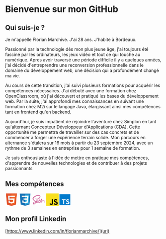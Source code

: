 # Bienvenue sur mon GitHub

## Qui suis-je ?

Je m'appelle Florian Marchive. J'ai 28 ans. J'habite à Bordeaux.

Passionné par la technologie dès mon plus jeune âge, j'ai toujours été fasciné par les ordinateurs, les jeux vidéo et tout ce qui touche au numérique. Après avoir traversé une période difficile il y a quelques années, j'ai décidé d'entreprendre une reconversion professionnelle dans le domaine du développement web, une décision qui a profondément changé ma vie.

Au cours de cette transition, j'ai suivi plusieurs formations pour acquérir les compétences nécessaires. J'ai débuté avec une formation chez OpenClassroom, où j'ai découvert et pratiqué les bases du développement web. Par la suite, j'ai approfondi mes connaissances en suivant une formation chez M2i sur le langage Java, élargissant ainsi mes compétences tant en frontend qu'en backend.

Aujourd'hui, je suis impatient de rejoindre l'aventure chez Simplon en tant qu'alternant Concepteur Développeur d'Applications (CDA). Cette opportunité me permettra de travailler sur des cas concrets et de commencer à forger une expérience terrain solide. Mon parcours en alternance s'étalera sur 16 mois à partir du 23 septembre 2024, avec un rythme de 3 semaines en entreprise pour 1 semaine de formation.

Je suis enthousiaste à l'idée de mettre en pratique mes compétences, d'apprendre de nouvelles technologies et de contribuer à des projets passionnants

## Mes compétences

<img align="center" alt="html" width="40px" src="./img/html.svg" /> <img align="center" alt="css" width="40px" src="./img/css3.svg" /> <img align="center" alt="sass" width="40px" src="./img/sass.svg" /> <img align="center" alt="javascript" width="40px" src="./img/javascript.svg" /><img align="center" alt="typescript" width="40px" src="./img/typescript.svg" /> 



## Mon profil Linkedin
[https://www.linkedin.com/in/florianmarchive/](url)

